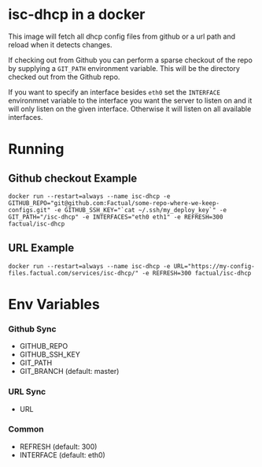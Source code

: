 # isc-dhcp in a docker

This image will fetch all dhcp config files from github or a url path and reload when it detects changes.

If checking out from Github you can perform a sparse checkout of the repo by supplying a `GIT_PATH` environment variable. This will be the directory checked out from the Github repo.

If you want to specify an interface besides `eth0` set the `INTERFACE` environmnet variable to the interface you want the server to listen on and it will only listen on the given interface. Otherwise it will listen on all available interfaces.

# Running
## Github checkout Example
```
docker run --restart=always --name isc-dhcp -e GITHUB_REPO="git@github.com:Factual/some-repo-where-we-keep-configs.git" -e GITHUB_SSH_KEY="`cat ~/.ssh/my_deploy_key`" -e GIT_PATH="/isc-dhcp" -e INTERFACES="eth0 eth1" -e REFRESH=300 factual/isc-dhcp
```

## URL Example
```
docker run --restart=always --name isc-dhcp -e URL="https://my-config-files.factual.com/services/isc-dhcp/" -e REFRESH=300 factual/isc-dhcp
```

# Env Variables

### Github Sync
  - GITHUB_REPO
  - GITHUB_SSH_KEY
  - GIT_PATH
  - GIT_BRANCH (default: master)

### URL Sync
  - URL

### Common
  - REFRESH (default: 300)
  - INTERFACE (default: eth0)
